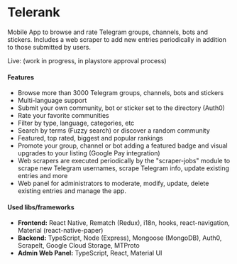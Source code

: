 # Telerank
Mobile App to browse and rate Telegram groups, channels, bots and stickers. Includes a web scraper to add new entries periodically in addition to those submitted by users.

Live: (work in progress, in playstore approval process)

#### Features
- Browse more than 3000 Telegram groups, channels, bots and stickers
- Multi-language support
- Submit your own community, bot or sticker set to the directory (Auth0)
- Rate your favorite communities
- Filter by type, language, categories, etc
- Search by terms (Fuzzy search) or discover a random community
- Featured, top rated, biggest and popular rankings
- Promote your group, channel or bot adding a featured badge and visual upgrades to your listing (Google Pay integration)
- Web scrapers are executed periodically by the "scraper-jobs" module to scrape new Telegram usernames, scrape Telegram info, update existing entries and more
- Web panel for administrators to moderate, modify, update, delete existing entries and manage the app.

#### Used libs/frameworks
- **Frontend:** React Native, Rematch (Redux), i18n, hooks, react-navigation, Material (react-native-paper)
- **Backend:** TypeScript, Node (Express), Mongoose (MongoDB), Auth0, ScrapeIt, Google Cloud Storage, MTProto
- **Admin Web Panel:** TypeScript, React, Material UI
